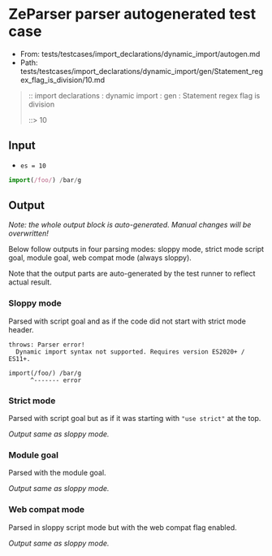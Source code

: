 # ZeParser parser autogenerated test case

- From: tests/testcases/import_declarations/dynamic_import/autogen.md
- Path: tests/testcases/import_declarations/dynamic_import/gen/Statement_regex_flag_is_division/10.md

> :: import declarations : dynamic import : gen : Statement regex flag is division
>
> ::> 10

## Input

- `es = 10`

`````js
import(/foo/) /bar/g
`````

## Output

_Note: the whole output block is auto-generated. Manual changes will be overwritten!_

Below follow outputs in four parsing modes: sloppy mode, strict mode script goal, module goal, web compat mode (always sloppy).

Note that the output parts are auto-generated by the test runner to reflect actual result.

### Sloppy mode

Parsed with script goal and as if the code did not start with strict mode header.

`````
throws: Parser error!
  Dynamic import syntax not supported. Requires version ES2020+ / ES11+.

import(/foo/) /bar/g
      ^------- error
`````

### Strict mode

Parsed with script goal but as if it was starting with `"use strict"` at the top.

_Output same as sloppy mode._

### Module goal

Parsed with the module goal.

_Output same as sloppy mode._

### Web compat mode

Parsed in sloppy script mode but with the web compat flag enabled.

_Output same as sloppy mode._
